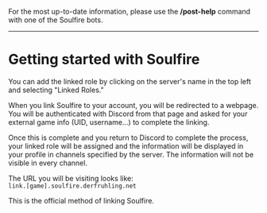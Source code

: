For the most up-to-date information, please use the **/post-help** command with one of the Soulfire bots.

---

# Getting started with Soulfire

You can add the linked role by clicking on the server's name in the top left and selecting "Linked Roles."

When you link Soulfire to your account, you will be redirected to a webpage. You will be authenticated with Discord from that page and asked for your external game info (UID, username...) to complete the linking.

Once this is complete and you return to Discord to complete the process, your linked role will be assigned and the information will be displayed in your profile in channels specified by the server. The information will not be visible in every channel.

The URL you will be visiting looks like:<br>
`link.[game].soulfire.derfruhling.net`

This is the official method of linking Soulfire.

